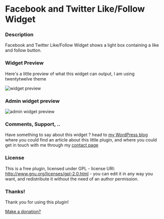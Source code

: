 # Facebook and Twitter Like/Follow Widget

<h3>Description</h3>

Facebook and Twitter Like/Follow Widget shows a light box containing a like and follow button.

<h3>Widget Preview</h3>

Here's a little preview of what this widget can output, I am using twentytwelve theme

<img src="http://i.imgur.com/PACebWP.png" alt="widget preview" />

<h3>Admin widget preview</h3>

<img src="http://i.imgur.com/vXOGKAF.png" alt="admin widget preview" />

<h3>Comments, Support, ..</h3>

Have something to say about this widget ? head to <a href="http:/sam.elegance-style.com/" target="_new">my WordPress blog</a> where you could find an article about this little plugin, and where you could get in touch with me through my <a href="http://sam.elegance-style.com/contact-me/" target="_new">contact page</a>

<h3> License </h3>

This is a free plugin, licensed under GPL - license URI: http://www.gnu.org/licenses/gpl-2.0.html - you can edit it in any way you want, and redistribute it without the need of an author permission.

<h3>Thanks!</h3>

Thank you for using this plugin!

<a href="http://go.elegance-style.com/donate/" target="_new">Make a donation?</a>
